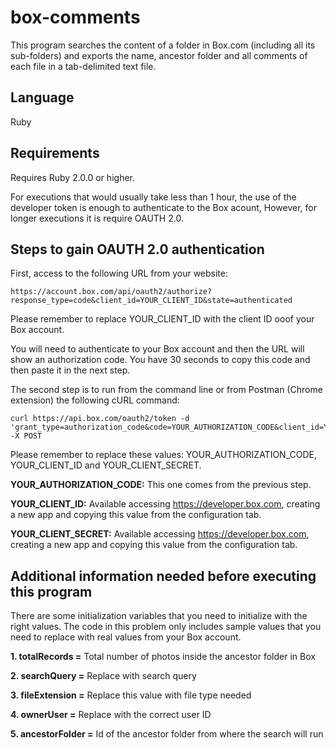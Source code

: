# box-comments
This program searches the content of a folder in Box.com (including all its sub-folders) and exports the name, ancestor folder and all comments of each file in a tab-delimited text file.

## Language
  Ruby

## Requirements

Requires Ruby 2.0.0 or higher.

For executions that would usually take less than 1 hour, the use of the developer token is enough to authenticate to the Box acount, However, for longer executions it is require OAUTH 2.0.

## Steps to gain OAUTH 2.0 authentication

First, access to the following URL from your website: 

```
https://account.box.com/api/oauth2/authorize?response_type=code&client_id=YOUR_CLIENT_ID&state=authenticated
```

Please remember to replace YOUR_CLIENT_ID with the client ID ooof your Box account.

You will need to authenticate to your Box account and then the URL will show an authorization code. You have 30 seconds to copy this code and then paste it in the next step.

The second step is to run from the command line or from Postman (Chrome extension) the following cURL command:

```
curl https://api.box.com/oauth2/token -d 'grant_type=authorization_code&code=YOUR_AUTHORIZATION_CODE&client_id=YOUR_CLIENT_ID&client_secret=YOUR_CLIENT_SECRET' -X POST
```

Please remember to replace these values: YOUR_AUTHORIZATION_CODE, YOUR_CLIENT_ID and YOUR_CLIENT_SECRET.

**YOUR_AUTHORIZATION_CODE:** This one comes from the previous step.

**YOUR_CLIENT_ID:** Available accessing https://developer.box.com, creating a new app and copying this value from the configuration tab.

**YOUR_CLIENT_SECRET:** Available accessing https://developer.box.com, creating a new app and copying this value from the configuration tab.

## Additional information needed before executing this program

There are some initialization variables that you need to initialize with the right values. The code in this problem only includes sample values that you need to replace with real values from your Box account.

**1. totalRecords =** Total number of photos inside the ancestor folder in Box

**2. searchQuery =** Replace with search query

**3. fileExtension =** Replace this value with file type needed

**4. ownerUser =** Replace with the correct user ID

**5. ancestorFolder =** Id of the ancestor folder from where the search will run


